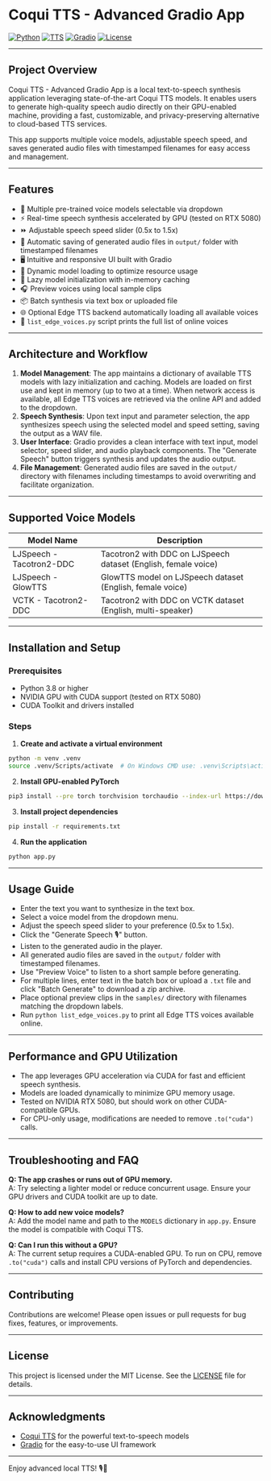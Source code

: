 # Coqui TTS - Advanced Gradio App

[![Python](https://img.shields.io/badge/python-3.8%2B-blue)](https://www.python.org/)
[![TTS](https://img.shields.io/badge/TTS-0.22.0-orange)](https://github.com/coqui-ai/TTS)
[![Gradio](https://img.shields.io/badge/Gradio-5.33.0-green)](https://gradio.app/)
[![License](https://img.shields.io/badge/license-MIT-brightgreen)](LICENSE)

---

## Project Overview

Coqui TTS - Advanced Gradio App is a local text-to-speech synthesis application leveraging state-of-the-art Coqui TTS models. It enables users to generate high-quality speech audio directly on their GPU-enabled machine, providing a fast, customizable, and privacy-preserving alternative to cloud-based TTS services.

This app supports multiple voice models, adjustable speech speed, and saves generated audio files with timestamped filenames for easy access and management.

---

## Features

- 🎤 Multiple pre-trained voice models selectable via dropdown
- ⚡ Real-time speech synthesis accelerated by GPU (tested on RTX 5080)
- ⏩ Adjustable speech speed slider (0.5x to 1.5x)
- 💾 Automatic saving of generated audio files in `output/` folder with timestamped filenames
- 🖥️ Intuitive and responsive UI built with Gradio
- 🔄 Dynamic model loading to optimize resource usage
- 🧠 Lazy model initialization with in-memory caching
- 🎧 Preview voices using local sample clips
- 📦 Batch synthesis via text box or uploaded file
- 🌐 Optional Edge TTS backend automatically loading all available voices
- 📝 `list_edge_voices.py` script prints the full list of online voices

---

## Architecture and Workflow

1. **Model Management**: The app maintains a dictionary of available TTS models with lazy initialization and caching. Models are loaded on first use and kept in memory (up to two at a time). When network access is available, all Edge TTS voices are retrieved via the online API and added to the dropdown.
2. **Speech Synthesis**: Upon text input and parameter selection, the app synthesizes speech using the selected model and speed setting, saving the output as a WAV file.
3. **User Interface**: Gradio provides a clean interface with text input, model selector, speed slider, and audio playback components. The "Generate Speech" button triggers synthesis and updates the audio output.
4. **File Management**: Generated audio files are saved in the `output/` directory with filenames including timestamps to avoid overwriting and facilitate organization.

---

## Supported Voice Models

| Model Name               | Description                          |
|--------------------------|------------------------------------|
| LJSpeech - Tacotron2-DDC | Tacotron2 with DDC on LJSpeech dataset (English, female voice) |
| LJSpeech - GlowTTS       | GlowTTS model on LJSpeech dataset (English, female voice)      |
| VCTK - Tacotron2-DDC     | Tacotron2 with DDC on VCTK dataset (English, multi-speaker)     |

---

## Installation and Setup

### Prerequisites

- Python 3.8 or higher
- NVIDIA GPU with CUDA support (tested on RTX 5080)
- CUDA Toolkit and drivers installed

### Steps

1. **Create and activate a virtual environment**

```bash
python -m venv .venv
source .venv/Scripts/activate  # On Windows CMD use: .venv\Scripts\activate
```

2. **Install GPU-enabled PyTorch**

```bash
pip3 install --pre torch torchvision torchaudio --index-url https://download.pytorch.org/whl/nightly/cu128
```

3. **Install project dependencies**

```bash
pip install -r requirements.txt
```

4. **Run the application**

```bash
python app.py
```

---

## Usage Guide

- Enter the text you want to synthesize in the text box.
- Select a voice model from the dropdown menu.
- Adjust the speech speed slider to your preference (0.5x to 1.5x).
- Click the "Generate Speech 🎙️" button.
- Listen to the generated audio in the player.
- All generated audio files are saved in the `output/` folder with timestamped filenames.
- Use "Preview Voice" to listen to a short sample before generating.
- For multiple lines, enter text in the batch box or upload a `.txt` file and click "Batch Generate" to download a zip archive.
- Place optional preview clips in the `samples/` directory with filenames matching the dropdown labels.
- Run `python list_edge_voices.py` to print all Edge TTS voices available online.

---

## Performance and GPU Utilization

- The app leverages GPU acceleration via CUDA for fast and efficient speech synthesis.
- Models are loaded dynamically to minimize GPU memory usage.
- Tested on NVIDIA RTX 5080, but should work on other CUDA-compatible GPUs.
- For CPU-only usage, modifications are needed to remove `.to("cuda")` calls.

---

## Troubleshooting and FAQ

**Q: The app crashes or runs out of GPU memory.**  
A: Try selecting a lighter model or reduce concurrent usage. Ensure your GPU drivers and CUDA toolkit are up to date.

**Q: How to add new voice models?**  
A: Add the model name and path to the `MODELS` dictionary in `app.py`. Ensure the model is compatible with Coqui TTS.

**Q: Can I run this without a GPU?**  
A: The current setup requires a CUDA-enabled GPU. To run on CPU, remove `.to("cuda")` calls and install CPU versions of PyTorch and dependencies.

---

## Contributing

Contributions are welcome! Please open issues or pull requests for bug fixes, features, or improvements.

---

## License

This project is licensed under the MIT License. See the [LICENSE](LICENSE) file for details.

---

## Acknowledgments

- [Coqui TTS](https://github.com/coqui-ai/TTS) for the powerful text-to-speech models  
- [Gradio](https://gradio.app/) for the easy-to-use UI framework

---

Enjoy advanced local TTS! 🎙️🚀
